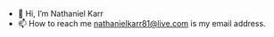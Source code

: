 - 👋 Hi, I’m Nathaniel Karr
- 📫 How to reach me nathanielkarr81@live.com is my email address. 

<!---
karrprog/karrprog is a ✨ special ✨ repository because its `README.md` (this file) appears on your GitHub profile.
You can click the Preview link to take a look at your changes.
--->
